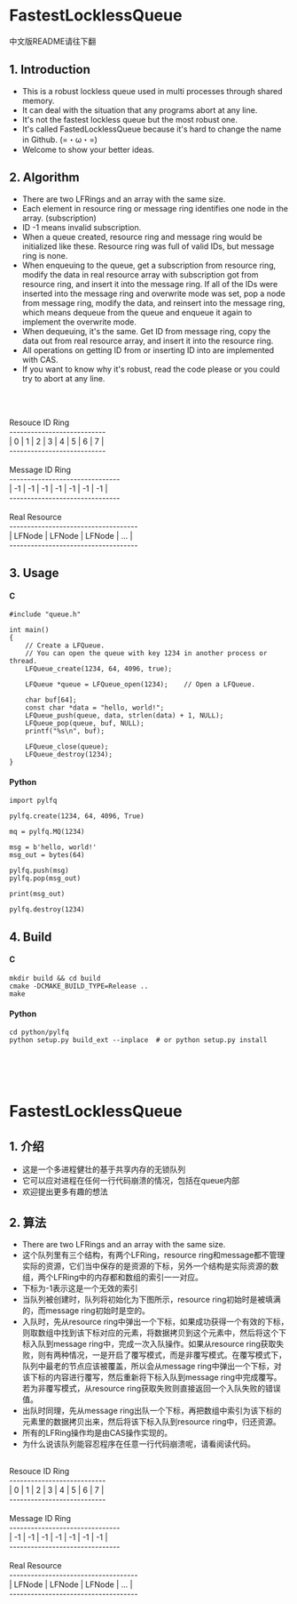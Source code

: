 # FastestLocklessQueue
中文版README请往下翻
## 1. Introduction
- This is a robust lockless queue used in multi processes through shared memory.
- It can deal with the situation that any programs abort at any line.
- It's not the fastest lockless queue but the most robust one.
- It's called FastedLocklessQueue because it's hard to change the name in Github. (=・ω・=)
- Welcome to show your better ideas.

## 2. Algorithm
- There are two LFRings and an array with the same size.
- Each element in resource ring or message ring identifies one node in the array. (subscription)
- ID -1 means invalid subscription.
- When a queue created, resource ring and message ring would be initialized like these. Resource ring was full of valid IDs, but message ring is none.
- When enqueuing to the queue, get a subscription from resource ring, modify the data in real resource array with subscription got from resource ring, and insert it into the message ring. If all of the IDs were inserted into the message ring and overwrite mode was set, pop a node from message ring, modify the data, and reinsert into the message ring, which means dequeue from the queue and enqueue it again to implement the overwrite mode.
- When dequeuing, it's the same. Get ID from message ring, copy the data out from real resource array, and insert it into the resource ring.
- All operations on getting ID from or inserting ID into are implemented with CAS.
- If you want to know why it's robust, read the code please or you could try to abort at any line. 
<br>
<br>

Resouce ID Ring<br>
---------------------------<br>
| 0 | 1 | 2 | 3 | 4 | 5 | 6 | 7 |<br>
---------------------------<br>
<br>
Message ID Ring<br>
-------------------------------<br>
| -1 | -1 | -1 | -1 | -1 | -1 | -1 |<br>
-------------------------------<br>
<br>
Real Resource<br>
------------------------------------<br>
| LFNode | LFNode | LFNode | ... |<br>
------------------------------------<br>

## 3. Usage
#### C
```
#include "queue.h"

int main()
{
    // Create a LFQueue.
    // You can open the queue with key 1234 in another process or thread.
    LFQueue_create(1234, 64, 4096, true);   
    
    LFQueue *queue = LFQueue_open(1234);    // Open a LFQueue.
    
    char buf[64];
    const char *data = "hello, world!";
    LFQueue_push(queue, data, strlen(data) + 1, NULL);
    LFQueue_pop(queue, buf, NULL);
    printf("%s\n", buf);
    
    LFQueue_close(queue);
    LFQueue_destroy(1234);
}
```

#### Python
```
import pylfq

pylfq.create(1234, 64, 4096, True)

mq = pylfq.MQ(1234)

msg = b'hello, world!'
msg_out = bytes(64)

pylfq.push(msg)
pylfq.pop(msg_out)

print(msg_out)

pylfq.destroy(1234)
```
## 4. Build
#### C
```
mkdir build && cd build
cmake -DCMAKE_BUILD_TYPE=Release ..
make
```
#### Python
```
cd python/pylfq
python setup.py build_ext --inplace  # or python setup.py install
```

<br>
<br>
<br>

# FastestLocklessQueue
## 1. 介绍
- 这是一个多进程健壮的基于共享内存的无锁队列
- 它可以应对进程在任何一行代码崩溃的情况，包括在queue内部
- 欢迎提出更多有趣的想法

## 2. 算法
- There are two LFRings and an array with the same size.
- 这个队列里有三个结构，有两个LFRing，resource ring和message都不管理实际的资源，它们当中保存的是资源的下标，另外一个结构是实际资源的数组，两个LFRing中的内存都和数组的索引一一对应。
- 下标为-1表示这是一个无效的索引
- 当队列被创建时，队列将初始化为下图所示，resource ring初始时是被填满的，而message ring初始时是空的。
- 入队时，先从resource ring中弹出一个下标，如果成功获得一个有效的下标，则取数组中找到该下标对应的元素，将数据拷贝到这个元素中，然后将这个下标入队到message ring中，完成一次入队操作。如果从resource ring获取失败，则有两种情况，一是开启了覆写模式，而是非覆写模式。在覆写模式下，队列中最老的节点应该被覆盖，所以会从message ring中弹出一个下标，对该下标的内容进行覆写，然后重新将下标入队到message ring中完成覆写。若为非覆写模式，从resource ring获取失败则直接返回一个入队失败的错误值。
- 出队时同理，先从message ring出队一个下标，再把数组中索引为该下标的元素里的数据拷贝出来，然后将该下标入队到resource ring中，归还资源。
- 所有的LFRing操作均是由CAS操作实现的。
- 为什么说该队列能容忍程序在任意一行代码崩溃呢，请看阅读代码。
<br>
Resouce ID Ring<br>
---------------------------<br>
| 0 | 1 | 2 | 3 | 4 | 5 | 6 | 7 |<br>
---------------------------<br>
<br>
Message ID Ring<br>
-------------------------------<br>
| -1 | -1 | -1 | -1 | -1 | -1 | -1 |<br>
-------------------------------<br>
<br>
Real Resource<br>
------------------------------------<br>
| LFNode | LFNode | LFNode | ... |<br>
------------------------------------<br>
